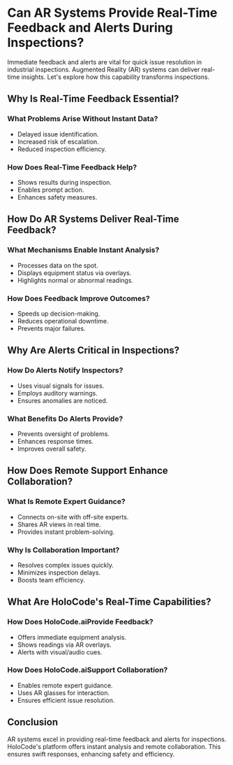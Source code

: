 # Can AR Systems Provide Real-Time Feedback and Alerts During Inspections?

Immediate feedback and alerts are vital for quick issue resolution in industrial inspections. Augmented Reality (AR) systems can deliver real-time insights. Let's explore how this capability transforms inspections.

## Why Is Real-Time Feedback Essential?

### What Problems Arise Without Instant Data?
- Delayed issue identification.
- Increased risk of escalation.
- Reduced inspection efficiency.

### How Does Real-Time Feedback Help?
- Shows results during inspection.
- Enables prompt action.
- Enhances safety measures.

## How Do AR Systems Deliver Real-Time Feedback?

### What Mechanisms Enable Instant Analysis?
- Processes data on the spot.
- Displays equipment status via overlays.
- Highlights normal or abnormal readings.

### How Does Feedback Improve Outcomes?
- Speeds up decision-making.
- Reduces operational downtime.
- Prevents major failures.

## Why Are Alerts Critical in Inspections?

### How Do Alerts Notify Inspectors?
- Uses visual signals for issues.
- Employs auditory warnings.
- Ensures anomalies are noticed.

### What Benefits Do Alerts Provide?
- Prevents oversight of problems.
- Enhances response times.
- Improves overall safety.

## How Does Remote Support Enhance Collaboration?

### What Is Remote Expert Guidance?
- Connects on-site with off-site experts.
- Shares AR views in real time.
- Provides instant problem-solving.

### Why Is Collaboration Important?
- Resolves complex issues quickly.
- Minimizes inspection delays.
- Boosts team efficiency.

## What Are HoloCode's Real-Time Capabilities?

### How Does HoloCode.aiProvide Feedback?
- Offers immediate equipment analysis.
- Shows readings via AR overlays.
- Alerts with visual/audio cues.

### How Does HoloCode.aiSupport Collaboration?
- Enables remote expert guidance.
- Uses AR glasses for interaction.
- Ensures efficient issue resolution.

## Conclusion

AR systems excel in providing real-time feedback and alerts for inspections. HoloCode's platform offers instant analysis and remote collaboration. This ensures swift responses, enhancing safety and efficiency. 